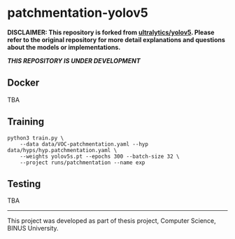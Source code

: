 # patchmentation-yolov5

**DISCLAIMER: This repository is forked from [ultralytics/yolov5](https://github.com/ultralytics/yolov5/). Please refer to the original repository for more detail explanations and questions about the models or implementations.**

***THIS REPOSITORY IS UNDER DEVELOPMENT***

## Docker

TBA

## Training

```
python3 train.py \
    --data data/VOC-patchmentation.yaml --hyp data/hyps/hyp.patchmentation.yaml \
    --weights yolov5s.pt --epochs 300 --batch-size 32 \
    --project runs/patchmentation --name exp
```

## Testing

TBA

---

This project was developed as part of thesis project, Computer Science, BINUS University.
